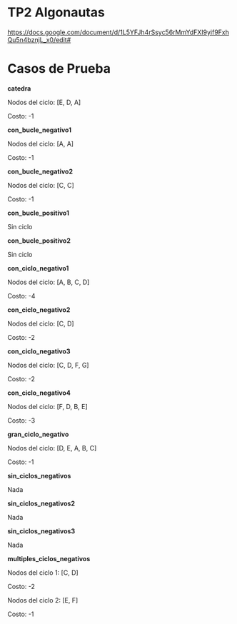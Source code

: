 # TP2 Algonautas

https://docs.google.com/document/d/1L5YFJh4rSsyc56rMmYdFXI9yif9FxhQu5n4bznjL_x0/edit#

# Casos de Prueba

**catedra**

Nodos del ciclo: [E, D, A] 

Costo: -1

**con_bucle_negativo1**

Nodos del ciclo: [A, A] 

Costo: -1

**con_bucle_negativo2**

Nodos del ciclo: [C, C] 

Costo: -1

**con_bucle_positivo1**

Sin ciclo

**con_bucle_positivo2**

Sin ciclo

**con_ciclo_negativo1**

Nodos del ciclo: [A, B, C, D] 

Costo: -4

**con_ciclo_negativo2**

Nodos del ciclo: [C, D] 

Costo: -2

**con_ciclo_negativo3**

Nodos del ciclo: [C, D, F, G] 

Costo: -2

**con_ciclo_negativo4**

Nodos del ciclo: [F, D, B, E] 

Costo: -3

**gran_ciclo_negativo**

Nodos del ciclo: [D, E, A, B, C] 

Costo: -1

**sin_ciclos_negativos**

Nada

**sin_ciclos_negativos2**

Nada

**sin_ciclos_negativos3**

Nada

**multiples_ciclos_negativos**

Nodos del ciclo 1: [C, D]

Costo: -2

Nodos del ciclo 2: [E, F]

Costo: -1
